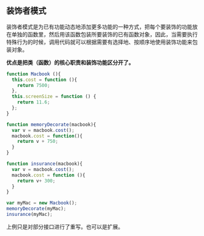 ## 装饰者模式

装饰者模式是为已有功能动态地添加更多功能的一种方式，把每个要装饰的功能放在单独的函数里，然后用该函数包装所要装饰的已有函数对象，因此，当需要执行特殊行为的时候，调用代码就可以根据需要有选择地、按顺序地使用装饰功能来包装对象。

**优点是把类（函数）的核心职责和装饰功能区分开了。**

```js
function Macbook (){
  this.cost = function (){
    return 7500;
  },
  this.screenSize = function () {
    return 11.6;
  };
}

function memoryDecorate(macbook){
  var v = macbook.cost();
  macbook.cost = function(){
    return v + 750;
  }
}

function insurance(macbook){
  var v = macbook.cost();
  macbook.cost = function (){
    return v+ 300;
  }
}

var myMac = new Macbook();
memoryDecorate(myMac);
insurance(myMac);
```

上例只是对部分接口进行了重写。也可以是扩展。
